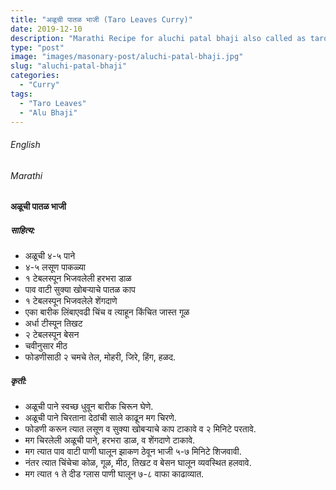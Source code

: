 ```yaml
---
title: "अळूची पातळ भाजी (Taro Leaves Curry)"
date: 2019-12-10
description: "Marathi Recipe for aluchi patal bhaji also called as taro leaves curry"
type: "post"
image: "images/masonary-post/aluchi-patal-bhaji.jpg"
slug: "aluchi-patal-bhaji"
categories: 
  - "Curry"
tags:
  - "Taro Leaves"
  - "Alu Bhaji"
---
```


###### English








###### Marathi




#### अळूची पातळ भाजी



##### साहित्य: 


- अळूची ४-५ पाने 
- ४-५ लसूण पाकळ्या 
- १ टेबलस्पून भिजवलेली हरभरा डाळ 
- पाव वाटी सुक्या खोबऱ्याचे पातळ काप
- १ टेबलस्पून भिजवलेले शेंगदाणे 
- एका बारीक लिंबाएवढी चिंच व त्याहून किंचित जास्त गूळ
- अर्धा टीस्पून तिखट
- २ टेबलस्पून बेसन
- चवीनुसार मीठ
- फोडणीसाठी २ चमचे तेल, मोहरी, जिरे, हिंग, हळद. 



##### कृती:


- अळूची पाने स्वच्छ धुवून बारीक चिरून घेणे.
- अळूची पाने चिरताना देठांची साले काढून मग चिरणे.
- फोडणी करून त्यात लसूण व सुक्या खोबऱ्याचे काप टाकावे व २ मिनिटे परतावे.
- मग चिरलेली अळूची पाने, हरभरा डाळ, व शेंगदाणे टाकावे.
- मग त्यात पाव वाटी पाणी घालून झाकण ठेवून भाजी ५-७ मिनिटे शिजवावी.
- नंतर त्यात चिंचेचा कोळ, गूळ, मीठ, तिखट व बेसन घालून व्यवस्थित हलवावे.
- मग त्यात १ ते दीड ग्लास पाणी घालून ७-८ वाफा काढाव्यात.
